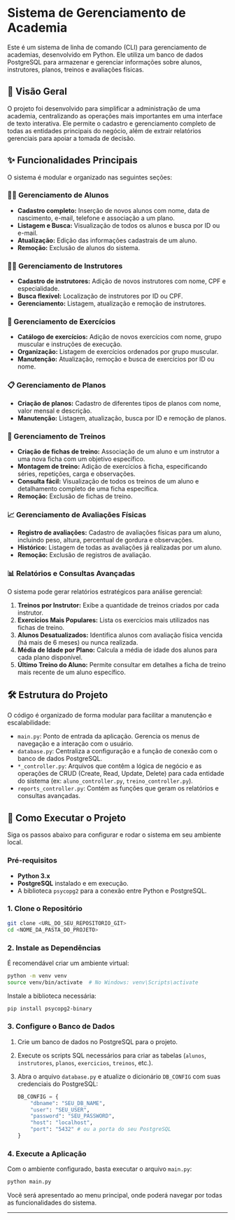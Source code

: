 # Sistema de Gerenciamento de Academia

Este é um sistema de linha de comando (CLI) para gerenciamento de academias, desenvolvido em Python. Ele utiliza um banco de dados PostgreSQL para armazenar e gerenciar informações sobre alunos, instrutores, planos, treinos e avaliações físicas.

## 📜 Visão Geral

O projeto foi desenvolvido para simplificar a administração de uma academia, centralizando as operações mais importantes em uma interface de texto interativa. Ele permite o cadastro e gerenciamento completo de todas as entidades principais do negócio, além de extrair relatórios gerenciais para apoiar a tomada de decisão.

## ✨ Funcionalidades Principais

O sistema é modular e organizado nas seguintes seções:

### 🏋️‍♂️ Gerenciamento de Alunos

  - **Cadastro completo:** Inserção de novos alunos com nome, data de nascimento, e-mail, telefone e associação a um plano.
  - **Listagem e Busca:** Visualização de todos os alunos e busca por ID ou e-mail.
  - **Atualização:** Edição das informações cadastrais de um aluno.
  - **Remoção:** Exclusão de alunos do sistema.

### 👩‍🏫 Gerenciamento de Instrutores

  - **Cadastro de instrutores:** Adição de novos instrutores com nome, CPF e especialidade.
  - **Busca flexível:** Localização de instrutores por ID ou CPF.
  - **Gerenciamento:** Listagem, atualização e remoção de instrutores.

### 💪 Gerenciamento de Exercícios

  - **Catálogo de exercícios:** Adição de novos exercícios com nome, grupo muscular e instruções de execução.
  - **Organização:** Listagem de exercícios ordenados por grupo muscular.
  - **Manutenção:** Atualização, remoção e busca de exercícios por ID ou nome.

### 📋 Gerenciamento de Planos

  - **Criação de planos:** Cadastro de diferentes tipos de planos com nome, valor mensal e descrição.
  - **Manutenção:** Listagem, atualização, busca por ID e remoção de planos.

### 📝 Gerenciamento de Treinos

  - **Criação de fichas de treino:** Associação de um aluno e um instrutor a uma nova ficha com um objetivo específico.
  - **Montagem de treino:** Adição de exercícios à ficha, especificando séries, repetições, carga e observações.
  - **Consulta fácil:** Visualização de todos os treinos de um aluno e detalhamento completo de uma ficha específica.
  - **Remoção:** Exclusão de fichas de treino.

### 📈 Gerenciamento de Avaliações Físicas

  - **Registro de avaliações:** Cadastro de avaliações físicas para um aluno, incluindo peso, altura, percentual de gordura e observações.
  - **Histórico:** Listagem de todas as avaliações já realizadas por um aluno.
  - **Remoção:** Exclusão de registros de avaliação.

### 📊 Relatórios e Consultas Avançadas

O sistema pode gerar relatórios estratégicos para análise gerencial:

1.  **Treinos por Instrutor:** Exibe a quantidade de treinos criados por cada instrutor.
2.  **Exercícios Mais Populares:** Lista os exercícios mais utilizados nas fichas de treino.
3.  **Alunos Desatualizados:** Identifica alunos com avaliação física vencida (há mais de 6 meses) ou nunca realizada.
4.  **Média de Idade por Plano:** Calcula a média de idade dos alunos para cada plano disponível.
5.  **Último Treino do Aluno:** Permite consultar em detalhes a ficha de treino mais recente de um aluno específico.

## 🛠️ Estrutura do Projeto

O código é organizado de forma modular para facilitar a manutenção e escalabilidade:

  - `main.py`: Ponto de entrada da aplicação. Gerencia os menus de navegação e a interação com o usuário.
  - `database.py`: Centraliza a configuração e a função de conexão com o banco de dados PostgreSQL.
  - `*_controller.py`: Arquivos que contêm a lógica de negócio e as operações de CRUD (Create, Read, Update, Delete) para cada entidade do sistema (ex: `aluno_controller.py`, `treino_controller.py`).
  - `reports_controller.py`: Contém as funções que geram os relatórios e consultas avançadas.

## 🚀 Como Executar o Projeto

Siga os passos abaixo para configurar e rodar o sistema em seu ambiente local.

### Pré-requisitos

  - **Python 3.x**
  - **PostgreSQL** instalado e em execução.
  - A biblioteca `psycopg2` para a conexão entre Python e PostgreSQL.

### 1\. Clone o Repositório

```bash
git clone <URL_DO_SEU_REPOSITORIO_GIT>
cd <NOME_DA_PASTA_DO_PROJETO>
```

### 2\. Instale as Dependências

É recomendável criar um ambiente virtual:

```bash
python -m venv venv
source venv/bin/activate  # No Windows: venv\Scripts\activate
```

Instale a biblioteca necessária:

```bash
pip install psycopg2-binary
```

### 3\. Configure o Banco de Dados

1.  Crie um banco de dados no PostgreSQL para o projeto.

2.  Execute os scripts SQL necessários para criar as tabelas (`alunos`, `instrutores`, `planos`, `exercicios`, `treinos`, etc.).

3.  Abra o arquivo `database.py` e atualize o dicionário `DB_CONFIG` com suas credenciais do PostgreSQL:

    ```python
    DB_CONFIG = {
        "dbname": "SEU_DB_NAME",
        "user": "SEU_USER",
        "password": "SEU_PASSWORD",
        "host": "localhost",
        "port": "5432" # ou a porta do seu PostgreSQL
    }
    ```

### 4\. Execute a Aplicação

Com o ambiente configurado, basta executar o arquivo `main.py`:

```bash
python main.py
```

Você será apresentado ao menu principal, onde poderá navegar por todas as funcionalidades do sistema.

-----
